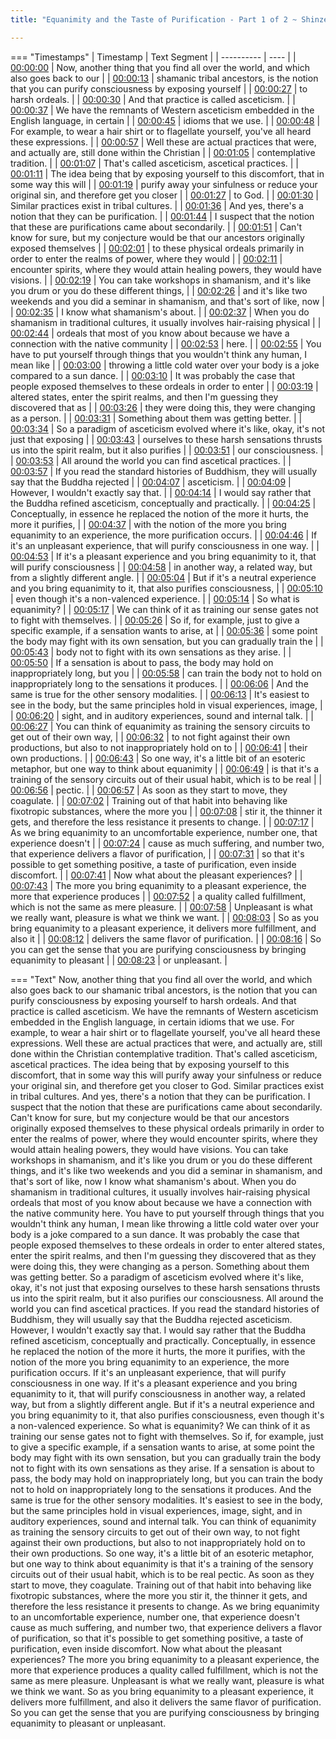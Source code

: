 ```yaml
---
title: "Equanimity and the Taste of Purification - Part 1 of 2 ~ Shinzen Young"

---
```

=== "Timestamps"
    | Timestamp | Text Segment |
    | ---------- | ----  |
    | [00:00:00](https://www.youtube.com/watch?v=1HPObyaLB68&t=0) |  Now, another thing that you find all over the world, and which also goes back to our |
    | [00:00:13](https://www.youtube.com/watch?v=1HPObyaLB68&t=13) |  shamanic tribal ancestors, is the notion that you can purify consciousness by exposing yourself |
    | [00:00:27](https://www.youtube.com/watch?v=1HPObyaLB68&t=27) |  to harsh ordeals. |
    | [00:00:30](https://www.youtube.com/watch?v=1HPObyaLB68&t=30) |  And that practice is called asceticism. |
    | [00:00:37](https://www.youtube.com/watch?v=1HPObyaLB68&t=37) |  We have the remnants of Western asceticism embedded in the English language, in certain |
    | [00:00:45](https://www.youtube.com/watch?v=1HPObyaLB68&t=45) |  idioms that we use. |
    | [00:00:48](https://www.youtube.com/watch?v=1HPObyaLB68&t=48) |  For example, to wear a hair shirt or to flagellate yourself, you've all heard these expressions. |
    | [00:00:57](https://www.youtube.com/watch?v=1HPObyaLB68&t=57) |  Well these are actual practices that were, and actually are, still done within the Christian |
    | [00:01:05](https://www.youtube.com/watch?v=1HPObyaLB68&t=65) |  contemplative tradition. |
    | [00:01:07](https://www.youtube.com/watch?v=1HPObyaLB68&t=67) |  That's called asceticism, ascetical practices. |
    | [00:01:11](https://www.youtube.com/watch?v=1HPObyaLB68&t=71) |  The idea being that by exposing yourself to this discomfort, that in some way this will |
    | [00:01:19](https://www.youtube.com/watch?v=1HPObyaLB68&t=79) |  purify away your sinfulness or reduce your original sin, and therefore get you closer |
    | [00:01:27](https://www.youtube.com/watch?v=1HPObyaLB68&t=87) |  to God. |
    | [00:01:30](https://www.youtube.com/watch?v=1HPObyaLB68&t=90) |  Similar practices exist in tribal cultures. |
    | [00:01:36](https://www.youtube.com/watch?v=1HPObyaLB68&t=96) |  And yes, there's a notion that they can be purification. |
    | [00:01:44](https://www.youtube.com/watch?v=1HPObyaLB68&t=104) |  I suspect that the notion that these are purifications came about secondarily. |
    | [00:01:51](https://www.youtube.com/watch?v=1HPObyaLB68&t=111) |  Can't know for sure, but my conjecture would be that our ancestors originally exposed themselves |
    | [00:02:01](https://www.youtube.com/watch?v=1HPObyaLB68&t=121) |  to these physical ordeals primarily in order to enter the realms of power, where they would |
    | [00:02:11](https://www.youtube.com/watch?v=1HPObyaLB68&t=131) |  encounter spirits, where they would attain healing powers, they would have visions. |
    | [00:02:19](https://www.youtube.com/watch?v=1HPObyaLB68&t=139) |  You can take workshops in shamanism, and it's like you drum or you do these different things, |
    | [00:02:26](https://www.youtube.com/watch?v=1HPObyaLB68&t=146) |  and it's like two weekends and you did a seminar in shamanism, and that's sort of like, now |
    | [00:02:35](https://www.youtube.com/watch?v=1HPObyaLB68&t=155) |  I know what shamanism's about. |
    | [00:02:37](https://www.youtube.com/watch?v=1HPObyaLB68&t=157) |  When you do shamanism in traditional cultures, it usually involves hair-raising physical |
    | [00:02:44](https://www.youtube.com/watch?v=1HPObyaLB68&t=164) |  ordeals that most of you know about because we have a connection with the native community |
    | [00:02:53](https://www.youtube.com/watch?v=1HPObyaLB68&t=173) |  here. |
    | [00:02:55](https://www.youtube.com/watch?v=1HPObyaLB68&t=175) |  You have to put yourself through things that you wouldn't think any human, I mean like |
    | [00:03:00](https://www.youtube.com/watch?v=1HPObyaLB68&t=180) |  throwing a little cold water over your body is a joke compared to a sun dance. |
    | [00:03:10](https://www.youtube.com/watch?v=1HPObyaLB68&t=190) |  It was probably the case that people exposed themselves to these ordeals in order to enter |
    | [00:03:19](https://www.youtube.com/watch?v=1HPObyaLB68&t=199) |  altered states, enter the spirit realms, and then I'm guessing they discovered that as |
    | [00:03:26](https://www.youtube.com/watch?v=1HPObyaLB68&t=206) |  they were doing this, they were changing as a person. |
    | [00:03:31](https://www.youtube.com/watch?v=1HPObyaLB68&t=211) |  Something about them was getting better. |
    | [00:03:34](https://www.youtube.com/watch?v=1HPObyaLB68&t=214) |  So a paradigm of asceticism evolved where it's like, okay, it's not just that exposing |
    | [00:03:43](https://www.youtube.com/watch?v=1HPObyaLB68&t=223) |  ourselves to these harsh sensations thrusts us into the spirit realm, but it also purifies |
    | [00:03:51](https://www.youtube.com/watch?v=1HPObyaLB68&t=231) |  our consciousness. |
    | [00:03:53](https://www.youtube.com/watch?v=1HPObyaLB68&t=233) |  All around the world you can find ascetical practices. |
    | [00:03:57](https://www.youtube.com/watch?v=1HPObyaLB68&t=237) |  If you read the standard histories of Buddhism, they will usually say that the Buddha rejected |
    | [00:04:07](https://www.youtube.com/watch?v=1HPObyaLB68&t=247) |  asceticism. |
    | [00:04:09](https://www.youtube.com/watch?v=1HPObyaLB68&t=249) |  However, I wouldn't exactly say that. |
    | [00:04:14](https://www.youtube.com/watch?v=1HPObyaLB68&t=254) |  I would say rather that the Buddha refined asceticism, conceptually and practically. |
    | [00:04:25](https://www.youtube.com/watch?v=1HPObyaLB68&t=265) |  Conceptually, in essence he replaced the notion of the more it hurts, the more it purifies, |
    | [00:04:37](https://www.youtube.com/watch?v=1HPObyaLB68&t=277) |  with the notion of the more you bring equanimity to an experience, the more purification occurs. |
    | [00:04:46](https://www.youtube.com/watch?v=1HPObyaLB68&t=286) |  If it's an unpleasant experience, that will purify consciousness in one way. |
    | [00:04:53](https://www.youtube.com/watch?v=1HPObyaLB68&t=293) |  If it's a pleasant experience and you bring equanimity to it, that will purify consciousness |
    | [00:04:58](https://www.youtube.com/watch?v=1HPObyaLB68&t=298) |  in another way, a related way, but from a slightly different angle. |
    | [00:05:04](https://www.youtube.com/watch?v=1HPObyaLB68&t=304) |  But if it's a neutral experience and you bring equanimity to it, that also purifies consciousness, |
    | [00:05:10](https://www.youtube.com/watch?v=1HPObyaLB68&t=310) |  even though it's a non-valenced experience. |
    | [00:05:14](https://www.youtube.com/watch?v=1HPObyaLB68&t=314) |  So what is equanimity? |
    | [00:05:17](https://www.youtube.com/watch?v=1HPObyaLB68&t=317) |  We can think of it as training our sense gates not to fight with themselves. |
    | [00:05:26](https://www.youtube.com/watch?v=1HPObyaLB68&t=326) |  So if, for example, just to give a specific example, if a sensation wants to arise, at |
    | [00:05:36](https://www.youtube.com/watch?v=1HPObyaLB68&t=336) |  some point the body may fight with its own sensation, but you can gradually train the |
    | [00:05:43](https://www.youtube.com/watch?v=1HPObyaLB68&t=343) |  body not to fight with its own sensations as they arise. |
    | [00:05:50](https://www.youtube.com/watch?v=1HPObyaLB68&t=350) |  If a sensation is about to pass, the body may hold on inappropriately long, but you |
    | [00:05:58](https://www.youtube.com/watch?v=1HPObyaLB68&t=358) |  can train the body not to hold on inappropriately long to the sensations it produces. |
    | [00:06:06](https://www.youtube.com/watch?v=1HPObyaLB68&t=366) |  And the same is true for the other sensory modalities. |
    | [00:06:13](https://www.youtube.com/watch?v=1HPObyaLB68&t=373) |  It's easiest to see in the body, but the same principles hold in visual experiences, image, |
    | [00:06:20](https://www.youtube.com/watch?v=1HPObyaLB68&t=380) |  sight, and in auditory experiences, sound and internal talk. |
    | [00:06:27](https://www.youtube.com/watch?v=1HPObyaLB68&t=387) |  You can think of equanimity as training the sensory circuits to get out of their own way, |
    | [00:06:32](https://www.youtube.com/watch?v=1HPObyaLB68&t=392) |  to not fight against their own productions, but also to not inappropriately hold on to |
    | [00:06:41](https://www.youtube.com/watch?v=1HPObyaLB68&t=401) |  their own productions. |
    | [00:06:43](https://www.youtube.com/watch?v=1HPObyaLB68&t=403) |  So one way, it's a little bit of an esoteric metaphor, but one way to think about equanimity |
    | [00:06:49](https://www.youtube.com/watch?v=1HPObyaLB68&t=409) |  is that it's a training of the sensory circuits out of their usual habit, which is to be real |
    | [00:06:56](https://www.youtube.com/watch?v=1HPObyaLB68&t=416) |  pectic. |
    | [00:06:57](https://www.youtube.com/watch?v=1HPObyaLB68&t=417) |  As soon as they start to move, they coagulate. |
    | [00:07:02](https://www.youtube.com/watch?v=1HPObyaLB68&t=422) |  Training out of that habit into behaving like fixotropic substances, where the more you |
    | [00:07:08](https://www.youtube.com/watch?v=1HPObyaLB68&t=428) |  stir it, the thinner it gets, and therefore the less resistance it presents to change. |
    | [00:07:17](https://www.youtube.com/watch?v=1HPObyaLB68&t=437) |  As we bring equanimity to an uncomfortable experience, number one, that experience doesn't |
    | [00:07:24](https://www.youtube.com/watch?v=1HPObyaLB68&t=444) |  cause as much suffering, and number two, that experience delivers a flavor of purification, |
    | [00:07:31](https://www.youtube.com/watch?v=1HPObyaLB68&t=451) |  so that it's possible to get something positive, a taste of purification, even inside discomfort. |
    | [00:07:41](https://www.youtube.com/watch?v=1HPObyaLB68&t=461) |  Now what about the pleasant experiences? |
    | [00:07:43](https://www.youtube.com/watch?v=1HPObyaLB68&t=463) |  The more you bring equanimity to a pleasant experience, the more that experience produces |
    | [00:07:52](https://www.youtube.com/watch?v=1HPObyaLB68&t=472) |  a quality called fulfillment, which is not the same as mere pleasure. |
    | [00:07:58](https://www.youtube.com/watch?v=1HPObyaLB68&t=478) |  Unpleasant is what we really want, pleasure is what we think we want. |
    | [00:08:03](https://www.youtube.com/watch?v=1HPObyaLB68&t=483) |  So as you bring equanimity to a pleasant experience, it delivers more fulfillment, and also it |
    | [00:08:12](https://www.youtube.com/watch?v=1HPObyaLB68&t=492) |  delivers the same flavor of purification. |
    | [00:08:16](https://www.youtube.com/watch?v=1HPObyaLB68&t=496) |  So you can get the sense that you are purifying consciousness by bringing equanimity to pleasant |
    | [00:08:23](https://www.youtube.com/watch?v=1HPObyaLB68&t=503) |  or unpleasant. |

=== "Text"
     Now, another thing that you find all over the world, and which also goes back to our shamanic tribal ancestors, is the notion that you can purify consciousness by exposing yourself to harsh ordeals. And that practice is called asceticism. We have the remnants of Western asceticism embedded in the English language, in certain idioms that we use. For example, to wear a hair shirt or to flagellate yourself, you've all heard these expressions. Well these are actual practices that were, and actually are, still done within the Christian contemplative tradition. That's called asceticism, ascetical practices. The idea being that by exposing yourself to this discomfort, that in some way this will purify away your sinfulness or reduce your original sin, and therefore get you closer to God. Similar practices exist in tribal cultures. And yes, there's a notion that they can be purification. I suspect that the notion that these are purifications came about secondarily. Can't know for sure, but my conjecture would be that our ancestors originally exposed themselves to these physical ordeals primarily in order to enter the realms of power, where they would encounter spirits, where they would attain healing powers, they would have visions. You can take workshops in shamanism, and it's like you drum or you do these different things, and it's like two weekends and you did a seminar in shamanism, and that's sort of like, now I know what shamanism's about. When you do shamanism in traditional cultures, it usually involves hair-raising physical ordeals that most of you know about because we have a connection with the native community here. You have to put yourself through things that you wouldn't think any human, I mean like throwing a little cold water over your body is a joke compared to a sun dance. It was probably the case that people exposed themselves to these ordeals in order to enter altered states, enter the spirit realms, and then I'm guessing they discovered that as they were doing this, they were changing as a person. Something about them was getting better. So a paradigm of asceticism evolved where it's like, okay, it's not just that exposing ourselves to these harsh sensations thrusts us into the spirit realm, but it also purifies our consciousness. All around the world you can find ascetical practices. If you read the standard histories of Buddhism, they will usually say that the Buddha rejected asceticism. However, I wouldn't exactly say that. I would say rather that the Buddha refined asceticism, conceptually and practically. Conceptually, in essence he replaced the notion of the more it hurts, the more it purifies, with the notion of the more you bring equanimity to an experience, the more purification occurs. If it's an unpleasant experience, that will purify consciousness in one way. If it's a pleasant experience and you bring equanimity to it, that will purify consciousness in another way, a related way, but from a slightly different angle. But if it's a neutral experience and you bring equanimity to it, that also purifies consciousness, even though it's a non-valenced experience. So what is equanimity? We can think of it as training our sense gates not to fight with themselves. So if, for example, just to give a specific example, if a sensation wants to arise, at some point the body may fight with its own sensation, but you can gradually train the body not to fight with its own sensations as they arise. If a sensation is about to pass, the body may hold on inappropriately long, but you can train the body not to hold on inappropriately long to the sensations it produces. And the same is true for the other sensory modalities. It's easiest to see in the body, but the same principles hold in visual experiences, image, sight, and in auditory experiences, sound and internal talk. You can think of equanimity as training the sensory circuits to get out of their own way, to not fight against their own productions, but also to not inappropriately hold on to their own productions. So one way, it's a little bit of an esoteric metaphor, but one way to think about equanimity is that it's a training of the sensory circuits out of their usual habit, which is to be real pectic. As soon as they start to move, they coagulate. Training out of that habit into behaving like fixotropic substances, where the more you stir it, the thinner it gets, and therefore the less resistance it presents to change. As we bring equanimity to an uncomfortable experience, number one, that experience doesn't cause as much suffering, and number two, that experience delivers a flavor of purification, so that it's possible to get something positive, a taste of purification, even inside discomfort. Now what about the pleasant experiences? The more you bring equanimity to a pleasant experience, the more that experience produces a quality called fulfillment, which is not the same as mere pleasure. Unpleasant is what we really want, pleasure is what we think we want. So as you bring equanimity to a pleasant experience, it delivers more fulfillment, and also it delivers the same flavor of purification. So you can get the sense that you are purifying consciousness by bringing equanimity to pleasant or unpleasant.